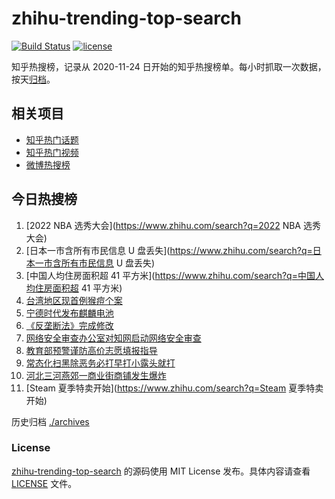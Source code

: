 # zhihu-trending-top-search

[![Build Status](https://github.com/justjavac/zhihu-trending-top-search/workflows/ci/badge.svg?branch=main)](https://github.com/justjavac/zhihu-trending-top-search/actions)
[![license](https://img.shields.io/github/license/justjavac/zhihu-trending-top-search)](https://github.com/justjavac/zhihu-trending-top-search/blob/main/LICENSE)

知乎热搜榜，记录从 2020-11-24 日开始的知乎热搜榜单。每小时抓取一次数据，按天[归档](./archives)。

## 相关项目

- [知乎热门话题](https://github.com/justjavac/zhihu-trending-hot-questions)
- [知乎热门视频](https://github.com/justjavac/zhihu-trending-hot-video)
- [微博热搜榜](https://github.com/justjavac/weibo-trending-hot-search)

## 今日热搜榜

<!-- BEGIN -->
<!-- 最后更新时间 Sat Jun 25 2022 01:19:26 GMT+0800 (China Standard Time) -->

1. [2022 NBA 选秀大会](https://www.zhihu.com/search?q=2022 NBA 选秀大会)
1. [日本一市含所有市民信息 U 盘丢失](https://www.zhihu.com/search?q=日本一市含所有市民信息 U 盘丢失)
1. [中国人均住房面积超 41 平方米](https://www.zhihu.com/search?q=中国人均住房面积超 41 平方米)
1. [台湾地区现首例猴痘个案](https://www.zhihu.com/search?q=台湾地区现首例猴痘个案)
1. [宁德时代发布麒麟电池](https://www.zhihu.com/search?q=宁德时代发布麒麟电池)
1. [《反垄断法》完成修改](https://www.zhihu.com/search?q=《反垄断法》完成修改)
1. [网络安全审查办公室对知网启动网络安全审查](https://www.zhihu.com/search?q=网络安全审查办公室对知网启动网络安全审查)
1. [教育部预警谨防高价志愿填报指导](https://www.zhihu.com/search?q=教育部预警谨防高价志愿填报指导)
1. [常态化扫黑除恶务必打早打小露头就打](https://www.zhihu.com/search?q=常态化扫黑除恶务必打早打小露头就打)
1. [河北三河燕郊一商业街商铺发生爆炸](https://www.zhihu.com/search?q=河北三河燕郊一商业街商铺发生爆炸)
1. [Steam 夏季特卖开始](https://www.zhihu.com/search?q=Steam 夏季特卖开始)

<!-- END -->

历史归档 [./archives](./archives)

### License

[zhihu-trending-top-search](https://github.com/justjavac/zhihu-trending-top-search)
的源码使用 MIT License 发布。具体内容请查看 [LICENSE](./LICENSE) 文件。
